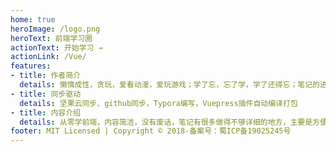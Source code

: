 ```yaml
---
home: true
heroImage: /logo.png
heroText: 前端学习圈
actionText: 开始学习 →
actionLink: /Vue/
features:
- title: 作者简介
  details: 懒惰成性，贪玩，爱看动漫，爱玩游戏；学了忘，忘了学，学了还得忘；笔记的进度决定作者学习的进度，知识的进度
- title: 同步驱动
  details: 坚果云同步、github同步，Typora编写，Vuepress插件自动编译打包
- title: 内容介绍
  details: 从零学前端，内容简洁，没有废话，笔记有很多做得不够详细的地方，主要是方便抄，方便复习面试题
footer: MIT Licensed | Copyright © 2018-备案号：蜀ICP备19025245号
---
```



